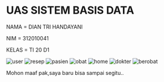 # UAS SISTEM BASIS DATA 

NAMA      = DIAN TRI HANDAYANI

NIM       = 312010041

KELAS     = TI 20 D1

![user](https://user-images.githubusercontent.com/101880835/179092514-4d620166-dff9-472b-b764-ca3ace2a986b.png)
![resep](https://user-images.githubusercontent.com/101880835/179092616-8a570a30-2912-4297-bba8-e83136301414.png)
![pasien](https://user-images.githubusercontent.com/101880835/179092646-6db22410-197c-400c-b7f1-cc25e6deedc1.png)
![obat](https://user-images.githubusercontent.com/101880835/179092737-809dfc6b-124d-4c63-a8fc-ce7101f784ae.png)
![home](https://user-images.githubusercontent.com/101880835/179092778-9b953cc0-0297-4133-9c88-fa6fbea6ca2c.png)
![dokter](https://user-images.githubusercontent.com/101880835/179092836-47d3b6c3-2db0-46a1-a2a8-fb1827e2154f.png)
![berobat](https://user-images.githubusercontent.com/101880835/179092882-b016ec63-ef62-40f5-a65f-d84b6f6db8c9.png)


Mohon maaf pak,saya baru bisa sampai segitu..
